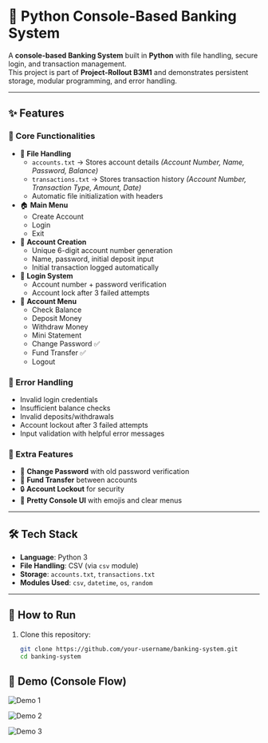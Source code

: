 # 🏦 Python Console-Based Banking System

A **console-based Banking System** built in **Python** with file handling, secure login, and transaction management.  
This project is part of **Project-Rollout B3M1** and demonstrates persistent storage, modular programming, and error handling.

---

## ✨ Features

### 🔹 Core Functionalities
- 📂 **File Handling**
  - `accounts.txt` → Stores account details *(Account Number, Name, Password, Balance)*
  - `transactions.txt` → Stores transaction history *(Account Number, Transaction Type, Amount, Date)*
  - Automatic file initialization with headers
- 🏠 **Main Menu**
  - Create Account
  - Login
  - Exit
- 👤 **Account Creation**
  - Unique 6-digit account number generation
  - Name, password, initial deposit input
  - Initial transaction logged automatically
- 🔑 **Login System**
  - Account number + password verification
  - Account lock after 3 failed attempts
- 💼 **Account Menu**
  - Check Balance
  - Deposit Money
  - Withdraw Money
  - Mini Statement
  - Change Password ✅
  - Fund Transfer ✅
  - Logout

### 🔹 Error Handling
- Invalid login credentials
- Insufficient balance checks
- Invalid deposits/withdrawals
- Account lockout after 3 failed attempts
- Input validation with helpful error messages

### 🔹 Extra Features
- 🔐 **Change Password** with old password verification
- 💸 **Fund Transfer** between accounts
- 🔒 **Account Lockout** for security
- 🎨 **Pretty Console UI** with emojis and clear menus

---

## 🛠️ Tech Stack

- **Language**: Python 3
- **File Handling**: CSV (via `csv` module)
- **Storage**: `accounts.txt`, `transactions.txt`
- **Modules Used**: `csv`, `datetime`, `os`, `random`

---

## 🚀 How to Run

1. Clone this repository:
   ```bash
   git clone https://github.com/your-username/banking-system.git
   cd banking-system


## 📸 Demo (Console Flow)

![Demo 1](https://github.com/VTCodeCraft/Python-Console-Based-Banking-System/blob/main/Screenshot%202025-09-14%20135246.png?raw=true)

![Demo 2](https://github.com/VTCodeCraft/Python-Console-Based-Banking-System/blob/main/Screenshot%202025-09-14%20135257.png?raw=true)

![Demo 3](https://github.com/VTCodeCraft/Python-Console-Based-Banking-System/blob/main/Screenshot%202025-09-14%20135326.png?raw=true)
